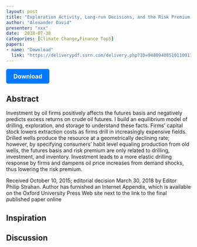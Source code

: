 ```yaml
---
layout: post
title: "Exploration Activity, Long-run Decisions, and the Risk Premium in Energy Futures"
author: "Alexander David"
presenter: "xxx"
date:  2018-07-30
categories: [Climate Change,Finance Top5]
papers:
- name: "Download"
  link: "https://deliverypdf.ssrn.com/delivery.php?ID=948094085101100114103101090083006112050056057015048070089079087127004083102026068111035039121014039099118096086116003089024070018080026002036083114111120024015072087044003066025028015070111078098019096105103095072097099000004123107121111064126090&EXT=pdf&INDEX=TRUE"
---
```



<p>
  <a href="https://deliverypdf.ssrn.com/delivery.php?ID=948094085101100114103101090083006112050056057015048070089079087127004083102026068111035039121014039099118096086116003089024070018080026002036083114111120024015072087044003066025028015070111078098019096105103095072097099000004123107121111064126090&EXT=pdf&INDEX=TRUE" class="button">
    Download
  </a>
</p>

<style>
  .button {
    display: inline-block;
    padding: 10px 20px;
    background-color: #007bff;
    color: #fff;
    text-decoration: none;
    border-radius: 5px;
    font-size: 16px;
    font-weight: bold;
  }
</style>

## Abstract
Investment by oil firms positively affects the futures basis and negatively predicts excess returns on crude oil futures. I build an equilibrium model of drilling, exploration, and storage to understand these facts. Firms’ capital stock lowers extraction costs as firms drill in increasingly expensive fields. Drilled wells produce the resource at a geometrically declining rate; however, by specifying consumers’ habit level equaling production from old wells, the futures basis and risk premium are only related to drilling, investment, and inventory. Investment leads to a more elastic drilling response by firms and dampens oil price increases from demand shocks, thus lowering the risk premium.

Received October 10, 2015; editorial decision March 30, 2018 by Editor Philip Strahan. Author has furnished an Internet Appendix, which is available on the Oxford University Press Web site next to the link to the final published paper online
## Inspiration




## Discussion
